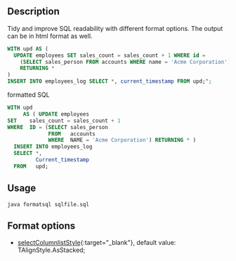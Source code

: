 ## Description
Tidy and improve SQL readability with different format options. 
The output can be in html format as well.

```sql
WITH upd AS (
  UPDATE employees SET sales_count = sales_count + 1 WHERE id =
    (SELECT sales_person FROM accounts WHERE name = 'Acme Corporation')
    RETURNING * 
)
INSERT INTO employees_log SELECT *, current_timestamp FROM upd;";
```

formatted SQL
```sql
WITH upd
     AS ( UPDATE employees
SET    sales_count = sales_count + 1
WHERE  ID = (SELECT sales_person
             FROM   accounts
             WHERE  NAME = 'Acme Corporation') RETURNING * ) 
  INSERT INTO employees_log
  SELECT *,
         Current_timestamp
  FROM   upd;
```

## Usage
`java formatsql sqlfile.sql`

## Format options
  - [selectColumnlistStyle](https://github.com/sqlparser/sql-pretty-printer/wiki/Select-list#stacked-select-list){:target="_blank"}, default value: TAlignStyle.AsStacked; 


